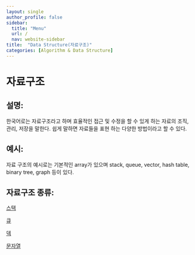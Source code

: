 ```yaml
---
layout: single
author_profile: false
sidebar:
  title: "Menu"
  url: /
  nav: website-sidebar
title:  "Data Structure(자료구조)"
categories: [Algorithm & Data Structure]
---
```

# 자료구조

## 설명:

한국어로는 자료구조라고 하며 효율적인 접근 및 수정을 할 수 있게 하는 자료의 조직, 관리, 저장을 말한다. 쉽게 말하면 자료들을 표현 하는 다양한 방법이라고 할 수 있다.

## 예시:

자료 구조의 예시로는 기본적인 array가 있으며 stack, queue, vector, hash table, binary tree, graph 등이 있다.

## 자료구조 종류:

[스택](Data%20Structure%20866b0507812f447a96e481f343e3ad4c/%E1%84%89%E1%85%B3%E1%84%90%E1%85%A2%E1%86%A8%203ca819ee98ee47ebb301e88793f083b2.md)

[큐](Data%20Structure%20866b0507812f447a96e481f343e3ad4c/%E1%84%8F%E1%85%B2%201f66e228081745d98631b74d443ca36f.md)

[덱](Data%20Structure%20866b0507812f447a96e481f343e3ad4c/%E1%84%83%E1%85%A6%E1%86%A8%20946c5fe652b74808b3c3981508d395a6.md)

[문자열](Data%20Structure%20866b0507812f447a96e481f343e3ad4c/%E1%84%86%E1%85%AE%E1%86%AB%E1%84%8C%E1%85%A1%E1%84%8B%E1%85%A7%E1%86%AF%20ef3270df6631430190cb3c6beb42f57f.md)
